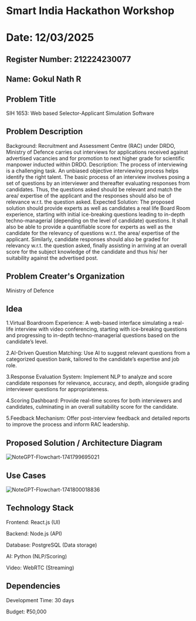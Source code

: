 # Smart India Hackathon Workshop
# Date: 12/03/2025
## Register Number: 212224230077
## Name: Gokul Nath R
## Problem Title
SIH 1653: Web based Selector-Applicant Simulation Software
## Problem Description

Background: Recruitment and Assessment Centre (RAC) under DRDO, Ministry of Defence carries out interviews for applications received against advertised vacancies and for promotion to next higher grade for scientific manpower inducted within DRDO. Description: The process of interviewing is a challenging task. An unbiased objective interviewing process helps identify the right talent. The basic process of an interview involves posing a set of questions by an interviewer and thereafter evaluating responses from candidates. Thus, the questions asked should be relevant and match the area/ expertise of the applicant and the responses should also be of relevance w.r.t. the question asked. Expected Solution: The proposed solution should provide experts as well as candidates a real life Board Room experience, starting with initial ice-breaking questions leading to in-depth techno-managerial (depending on the level of candidate) questions. It shall also be able to provide a quantifiable score for experts as well as the candidate for the relevancy of questions w.r.t. the area/ expertise of the applicant. Similarly, candidate responses should also be graded for relevancy w.r.t. the question asked, finally assisting in arriving at an overall score for the subject knowledge of the candidate and thus his/ her suitability against the advertised post.

## Problem Creater's Organization
Ministry of Defence

## Idea
1.Virtual Boardroom Experience: A web-based interface simulating a real-life interview with video conferencing, starting with ice-breaking questions and progressing to in-depth techno-managerial questions based on the candidate’s level.

2.AI-Driven Question Matching: Use AI to suggest relevant questions from a categorized question bank, tailored to the candidate’s expertise and job role.

3.Response Evaluation System: Implement NLP to analyze and score candidate responses for relevance, accuracy, and depth, alongside grading interviewer questions for appropriateness.

4.Scoring Dashboard: Provide real-time scores for both interviewers and candidates, culminating in an overall suitability score for the candidate.

5.Feedback Mechanism: Offer post-interview feedback and detailed reports to improve the process and inform RAC leadership.


## Proposed Solution / Architecture Diagram
![NoteGPT-Flowchart-1741799695021](https://github.com/user-attachments/assets/70a71cf5-48d1-46aa-963c-be542b9de54c)


## Use Cases
![NoteGPT-Flowchart-1741800018836](https://github.com/user-attachments/assets/e5a02587-f2e8-4966-991d-11b445ab978a)


## Technology Stack
Frontend: React.js (UI)

Backend: Node.js (API)

Database: PostgreSQL (Data storage)

AI: Python (NLP/Scoring)

Video: WebRTC (Streaming)

## Dependencies

Development Time: 30 days

Budget: ₹50,000
